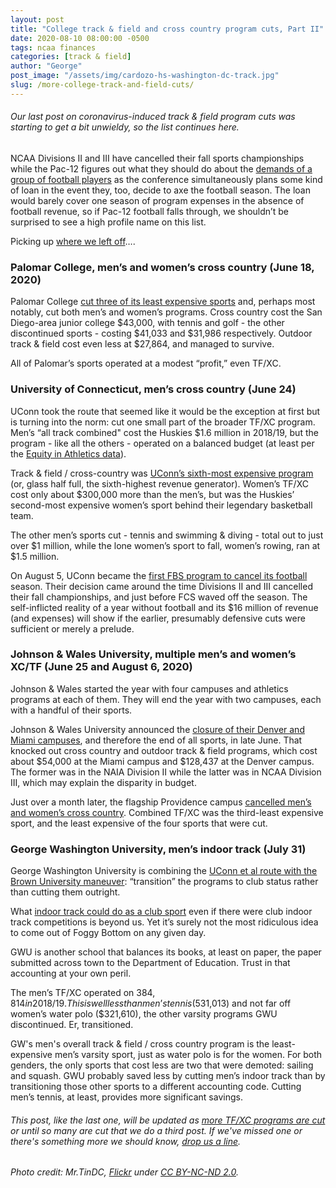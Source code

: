 ```yaml
---
layout: post
title: "College track & field and cross country program cuts, Part II"
date: 2020-08-10 08:00:00 -0500
tags: ncaa finances
categories: [track & field]
author: "George"
post_image: "/assets/img/cardozo-hs-washington-dc-track.jpg"
slug: /more-college-track-and-field-cuts/
---
```

<h6>Our last post on coronavirus-induced track & field program cuts was starting to get a bit unwieldy, so the list continues here.</h6>

NCAA Divisions II and III have cancelled their fall sports championships while the Pac-12 figures out what they should do about the [demands of a group of football players](https://nalathletics.com/blog/2020/08/04/pac-12-track-and-field-football-player-demands) as the conference simultaneously plans some kind of loan in the event they, too, decide to axe the football season. The loan would barely cover one season of program expenses in the absence of football revenue, so if Pac-12 football falls through, we shouldn’t be surprised to see a high profile name on this list.

Picking up [where we left off](https://nalathletics.com/blog/2020/06/01/collegiate-track-and-field-cuts)….

### Palomar College, men’s and women’s cross country (June 18, 2020)

Palomar College [cut three of its least expensive sports](https://www.sandiegouniontribune.com/sports/college/story/2020-06-18/palomar-community-college-jc-cuts-sports-golf-tennis-cross-country-bond-measure-mark-wiebe) and, perhaps most notably, cut both men’s and women’s programs. Cross country cost the San Diego-area junior college $43,000, with tennis and golf - the other discontinued sports - costing $41,033 and $31,986 respectively. Outdoor track & field cost even less at $27,864, and managed to survive.

All of Palomar’s sports operated at a modest “profit,” even TF/XC.

### University of Connecticut, men’s cross country (June 24)

UConn took the route that seemed like it would be the exception at first but is turning into the norm: cut one small part of the broader TF/XC program. Men’s “all track combined" cost the Huskies $1.6 million in 2018/19, but the program - like all the others - operated on a balanced budget (at least per the [Equity in Athletics data](https://ope.ed.gov/athletics/#/)).

Track & field / cross-country was [UConn’s sixth-most expensive program](https://www.courant.com/sports/college/hc-sp-uconn-athletics-budget-cuts-20200625-20200624-34hbdod3a5ck7fekotouzwqmta-story.html) (or, glass half full, the sixth-highest revenue generator). Women’s TF/XC cost only about $300,000 more than the men’s, but was the Huskies’ second-most expensive women’s sport behind their legendary basketball team.

The other men’s sports cut - tennis and swimming & diving - total out to just over $1 million, while the lone women’s sport to fall, women’s rowing, ran at $1.5 million.

On August 5, UConn became the [first FBS program to cancel its football](https://www.foxsports.com/stories/college-football/uconn-cancels-2020-football-season) season. Their decision came around the time Divisions II and III cancelled their fall championships, and just before FCS waved off the season. The self-inflicted reality of a year without football and its $16 million of revenue (and expenses) will show if the earlier, presumably defensive cuts were sufficient or merely a prelude.

### Johnson & Wales University, multiple men’s and women’s XC/TF (June 25 and August 6, 2020)

Johnson & Wales started the year with four campuses and athletics programs at each of them. They will end the year with two campuses, each with a handful of their sports.

Johnson & Wales University announced the [closure of their Denver and Miami campuses](https://www.jwu.edu/sustainablefuture), and therefore the end of all sports, in late June. That knocked out cross country and outdoor track & field programs, which cost about $54,000 at the Miami campus and $128,437 at the Denver campus. The former was in the NAIA Division II while the latter was in NCAA Division III, which may explain the disparity in budget.

Just over a month later, the flagship Providence campus [cancelled men’s and women’s cross country](https://www.abc6.com/johnson-wales-discontinues-eight-athletic-programs/). Combined TF/XC was the third-least expensive sport, and the least expensive of the four sports that were cut.

### George Washington University, men’s indoor track (July 31)

George Washington University is combining the [UConn et al route with the Brown University maneuver](https://nalathletics.com/blog/2020/06/01/collegiate-track-and-field-cuts): “transition” the programs to club status rather than cutting them outright.

What [indoor track could do as a club sport](https://www.washingtonian.com/2020/07/31/george-washington-university-cuts-7-athletic-programs-citing-pandemic/) even if there were club indoor track competitions is beyond us. Yet it’s surely not the most ridiculous idea to come out of Foggy Bottom on any given day.

GWU is another school that balances its books, at least on paper, the paper submitted across town to the Department of Education. Trust in that accounting at your own peril.

The men’s TF/XC operated on $384,814 in 2018/19. This is well less than men’s tennis ($531,013) and not far off women’s water polo ($321,610), the other varsity programs GWU discontinued. Er, transitioned. 

GW's men's overall track & field / cross country program is the least-expensive men’s varsity sport, just as water polo is for the women. For both genders, the only sports that cost less are two that were demoted: sailing and squash. GWU probably saved less by cutting men’s indoor track than by transitioning those other sports to a different accounting code. Cutting men’s tennis, at least, provides more significant savings.

<h6>This post, like the last one, will be updated as <a href="https://nalathletics.com/blog/2020/06/01/collegiate-track-and-field-cuts">more TF/XC programs are cut</a> or until so many are cut that we do a third post. If we've missed one or there's something more we should know, <a href="mailto:george@nalathletics.com">drop us a line</a>.</h6>

<em>Photo credit: Mr.TinDC, [Flickr](https://flic.kr/p/bUu1Jm) under [CC BY-NC-ND 2.0](https://creativecommons.org/licenses/by-nc-nd/2.0/).</em>
